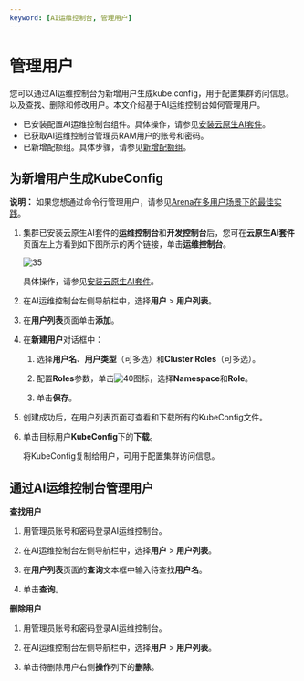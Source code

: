```yaml
---
keyword: [AI运维控制台, 管理用户]
---
```


# 管理用户

您可以通过AI运维控制台为新增用户生成kube.config，用于配置集群访问信息。以及查找、删除和修改用户。本文介绍基于AI运维控制台如何管理用户。

-   已安装配置AI运维控制台组件。具体操作，请参见[安装云原生AI套件](/intl.zh-CN/云原生AI用户指南/环境准备/安装云原生AI套件.md)。
-   已获取AI运维控制台管理员RAM用户的账号和密码。
-   已新增配额组。具体步骤，请参见[新增配额组](/intl.zh-CN/云原生AI用户指南/AI控制台使用指南/运维/管理弹性配额组.md)。

## 为新增用户生成KubeConfig

**说明：** 如果您想通过命令行管理用户，请参见[Arena在多用户场景下的最佳实践](/intl.zh-CN/云原生AI用户指南/多租户/Arena在多用户场景下的最佳实践.md)。

1.  集群已安装云原生AI套件的**运维控制台**和**开发控制台**后，您可在**云原生AI套件**页面左上方看到如下图所示的两个链接，单击**运维控制台**。

    ![35](https://static-aliyun-doc.oss-accelerate.aliyuncs.com/assets/img/zh-CN/1717012261/p276642.png)

    具体操作，请参见[安装云原生AI套件](/intl.zh-CN/云原生AI用户指南/环境准备/安装云原生AI套件.md)。

2.  在AI运维控制台左侧导航栏中，选择**用户** \> **用户列表**。

3.  在**用户列表**页面单击**添加**。

4.  在**新建用户**对话框中：

    1.  选择**用户名**、**用户类型**（可多选）和**Cluster Roles**（可多选）。

    2.  配置**Roles**参数，单击![40](https://static-aliyun-doc.oss-accelerate.aliyuncs.com/assets/img/zh-CN/2717012261/p278189.png)图标，选择**Namespace**和**Role**。

    3.  单击**保存**。

5.  创建成功后，在用户列表页面可查看和下载所有的KubeConfig文件。

6.  单击目标用户**KubeConfig**下的**下载**。

    将KubeConfig复制给用户，可用于配置集群访问信息。


## 通过AI运维控制台管理用户

**查找用户**

1.  用管理员账号和密码登录AI运维控制台。

2.  在AI运维控制台左侧导航栏中，选择**用户** \> **用户列表**。

3.  在**用户列表**页面的**查询**文本框中输入待查找**用户名**。

4.  单击**查询**。


**删除用户**

1.  用管理员账号和密码登录AI运维控制台。

2.  在AI运维控制台左侧导航栏中，选择**用户** \> **用户列表**。

3.  单击待删除用户右侧**操作**列下的**删除**。



